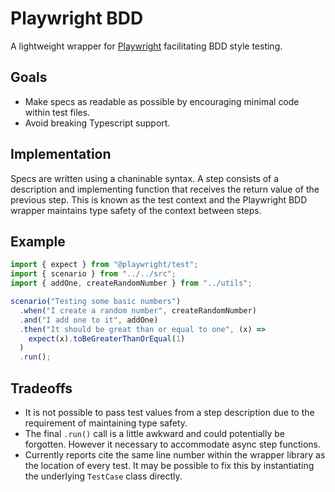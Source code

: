 # Playwright BDD

A lightweight wrapper for [Playwright](https://playwright.dev/) facilitating BDD style testing.

## Goals

- Make specs as readable as possible by encouraging minimal code within test files.
- Avoid breaking Typescript support.

## Implementation

Specs are written using a chaninable syntax. A step consists of a description and implementing function that receives the return value of the previous step. This is known as the test context and the Playwright BDD wrapper maintains type safety of the context between steps.

## Example

```typescript
import { expect } from "@playwright/test";
import { scenario } from "../../src";
import { addOne, createRandomNumber } from "../utils";

scenario("Testing some basic numbers")
  .when("I create a random number", createRandomNumber)
  .and("I add one to it", addOne)
  .then("It should be great than or equal to one", (x) =>
    expect(x).toBeGreaterThanOrEqual(1)
  )
  .run();
```

## Tradeoffs

- It is not possible to pass test values from a step description due to the requirement of maintaining type safety.
- The final `.run()` call is a little awkward and could potentially be forgotten. However it necessary to accommodate async step functions.
- Currently reports cite the same line number within the wrapper library as the location of every test. It may be possible to fix this by instantiating the underlying `TestCase` class directly.
